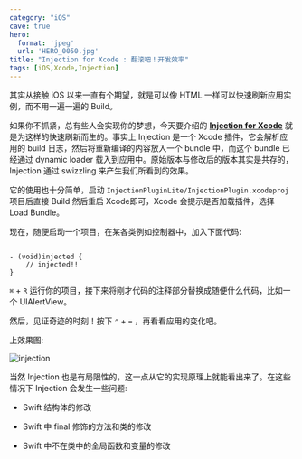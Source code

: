 ```yaml
---
category: "iOS"
cave: true
hero:
  format: 'jpeg'
  url: 'HERO_0050.jpg'
title: "Injection for Xcode : 翻滚吧！开发效率"
tags: [iOS,Xcode,Injection]
---
```

其实从接触 iOS 以来一直有个期望，就是可以像 HTML 一样可以快速刷新应用实例，而不用一遍一遍的 Build。

如果你不抓紧，总有些人会实现你的梦想，今天要介绍的 [**Injection for Xcode**](https://github.com/johnno1962/injectionforxcode) 就是为这样的快速刷新而生的。事实上 Injection 是一个 Xcode 插件，它会解析应用的 build 日志，然后将重新编译的内容放入一个 bundle 中，而这个 bundle 已经通过 dynamic loader 载入到应用中。原始版本与修改后的版本其实是共存的，Injection 通过 swizzling 来产生我们所看到的效果。

它的使用也十分简单，启动 `InjectionPluginLite/InjectionPlugin.xcodeproj` 项目后直接 Build 然后重启 Xcode即可，Xcode 会提示是否加载插件，选择 Load Bundle。

现在，随便启动一个项目，在某各类例如控制器中，加入下面代码:

```objc

- (void)injected {
	// injected!!
}

```

`⌘` + `R` 运行你的项目，接下来将刚才代码的注释部分替换成随便什么代码，比如一个 UIAlertView。

然后，见证奇迹的时刻！按下 `⌃` + `=` ，再看看应用的变化吧。

上效果图:

![injection](/assets/images/posts/content/Injection.gif)

当然 Injection 也是有局限性的，这一点从它的实现原理上就能看出来了。在这些情况下 Injection 会发生一些问题:

* Swift 结构体的修改

* Swift 中 final 修饰的方法和类的修改

* Swift 中不在类中的全局函数和变量的修改





